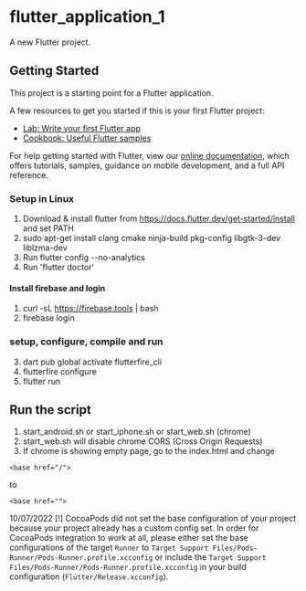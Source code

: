 # flutter_application_1

A new Flutter project.

## Getting Started

This project is a starting point for a Flutter application.

A few resources to get you started if this is your first Flutter project:

- [Lab: Write your first Flutter app](https://flutter.dev/docs/get-started/codelab)
- [Cookbook: Useful Flutter samples](https://flutter.dev/docs/cookbook)

For help getting started with Flutter, view our
[online documentation](https://flutter.dev/docs), which offers tutorials,
samples, guidance on mobile development, and a full API reference.

### Setup in Linux
1. Download & install flutter from https://docs.flutter.dev/get-started/install and set PATH
2. sudo apt-get install clang cmake ninja-build pkg-config libgtk-3-dev liblzma-dev
3. Run flutter config --no-analytics
4. Run 'flutter doctor'

#### Install firebase and login
1. curl -sL https://firebase.tools | bash
2. firebase login

### setup, configure, compile and run
3. dart pub global activate flutterfire_cli
4. flutterfire configure
5. flutter run

## Run the script
1. start_android.sh or start_iphone.sh or start_web.sh (chrome)
2. start_web.sh will disable chrome CORS (Cross Origin Requests)
3. If chrome is showing empty page, go to the index.html and change
```
<base href="/">
```
to
```
<base href="">
```

10/07/2022
[!] CocoaPods did not set the base configuration of your project because your project already has a custom config set. In order for CocoaPods integration to work at all, please either set the base configurations of the target `Runner` to `Target Support Files/Pods-Runner/Pods-Runner.profile.xcconfig` or include the `Target Support Files/Pods-Runner/Pods-Runner.profile.xcconfig` in your build configuration (`Flutter/Release.xcconfig`).
